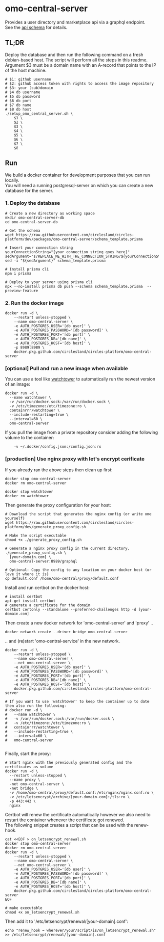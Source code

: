 # omo-central-server
Provides a user directory and marketplace api via a graphql endpoint.  
See the [api schema](https://github.com/circlesland/circles-platform/blob/dev/packages/omo-central-interfaces/src/schema.graphql) for details.

## TL;DR
Deploy the database and then run the following command on a fresh debian-based host.
The script will perform all the steps in this readme.  
Argument $3 must be a domain name with an A-record that points to the IP of the host machine.
```shell
# $1: github username
# $2: github access token with rights to access the image repository
# $3: your (sub)domain
# $4 db username
# $5 db password
# $6 db port
# $7 db name
# $8 db host
./setup_omo_central_server.sh \
    $1 \
    $2 \
    $3 \
    $4 \
    $5 \
    $6 \
    $7 \
    $8
```

## Run
We build a docker container for development purposes that you can run locally.  
You will need a running postgresql-server on which you can create a new database for the server.  

### 1. Deploy the database
```shell
# Create a new directory as working space
mkdir omo-central-server-db
cd omo-central-server-db

# Get the schema
wget https://raw.githubusercontent.com/circlesland/circles-platform/dev/packages/omo-central-server/schema_template.prisma

# Insert your connection string
yourConnectionString="[your connection string goes here]"
sedArgument="s/REPLACE_ME_WITH_THE_CONNECTION_STRING/${yourConnectionString//\//\\/}/g"
sed -i "${sedArgument}" schema_template.prisma

# Install prisma cli
npm i prisma

# Deploy to your server using prisma cli
npx --no-install prisma db push --schema schema_template.prisma  --preview-feature
```

### 2. Run the docker image
```shell
docker run -d \
	--restart unless-stopped \
	--name omo-central-server \
	-e AUTH_POSTGRES_USER='[db user]' \
	-e AUTH_POSTGRES_PASSWORD='[db password]' \
	-e AUTH_POSTGRES_PORT='[db port]' \
	-e AUTH_POSTGRES_DB='[db name]' \
	-e AUTH_POSTGRES_HOST='[db host]' \
	-p 8989:8989 \
	docker.pkg.github.com/circlesland/circles-platform/omo-central-server
```

### [optional] Pull and run a new image when available
You can use a tool like [watchtower](https://containrrr.dev/watchtower/) to automatically run the newest version of an image:
```shell
docker run -d \
  --name watchtower \
  -v /var/run/docker.sock:/var/run/docker.sock \
  -v /etc/timezone:/etc/timezone:ro \
  containrrr/watchtower \
  --include-restarting=true \
  --interval=60 \
  omo-central-server
```
If you pull the image from a private repository consider adding the following volume to the container:
```shell
    -v ~/.docker/config.json:/config.json:ro
```

### [production] Use nginx proxy with let's encrypt cerificate
If you already ran the above steps then clean up first:
```shell
docker stop omo-central-server
docker rm omo-central-server

docker stop watchtower
docker rm watchtower
```
Then generate the proxy configuration for your host:
```shell
# Download the script that generates the nginx config (or write one yourself)
wget https://raw.githubusercontent.com/circlesland/circles-platform/dev/generate_proxy_config.sh

# Make the script executable
chmod +x ./generate_proxy_config.sh

# Generate a nginx proxy config in the current directory.
./generate_proxy_config.sh \
  [your-domain.com] \
  omo-central-server:8989/graphql
  
# Optional: Copy the config to any location on your docker host (or leve it where it is)
cp default.conf /home/omo-central/proxy/default.conf
```
Install and run certbot on the docker host:
```shell
# install certbot
apt-get install certbot
# generate a certificate for the domain
certbot certonly --standalone --preferred-challenges http -d [your-domain.com]
```
Then create a new docker network for 'omo-central-server' and 'proxy' ..
```shell
docker network create --driver bridge omo-central-server
```
.. and (re)start 'omo-central-service' in the new network.
```shell
docker run -d \
	--restart unless-stopped \
	--name omo-central-server \
	--net omo-central-server \
	-e AUTH_POSTGRES_USER='[db user]' \
	-e AUTH_POSTGRES_PASSWORD='[db password]' \
	-e AUTH_POSTGRES_PORT='[db port]' \
	-e AUTH_POSTGRES_DB='[db name]' \
	-e AUTH_POSTGRES_HOST='[db host]' \
	docker.pkg.github.com/circlesland/circles-platform/omo-central-server
	
# If you want to use 'watchtower' to keep the container up to date then also run the following:
# docker run -d \
#   --name watchtower \
#   -v /var/run/docker.sock:/var/run/docker.sock \
#   -v /etc/timezone:/etc/timezone:ro \
#   containrrr/watchtower \
#   --include-restarting=true \
#   --interval=60 \
#   omo-central-server
	
```
Finally, start the proxy:
```shell
# Start nginx with the previously generated config and the certificates as volume
docker run -d \
  --restart unless-stopped \
  --name proxy \
  -net omo-central-server \
  -net bridge \
  -v /home/omo-central/proxy/default.conf:/etc/nginx/nginx.conf:ro \
  -v /etc/letsencrypt/archive/[your-domain.com]:/tls:ro \
  -p 443:443 \
  nginx
```
Certbot will renew the certificate automatically however we also need to restart the container whenever the
certificate got renewed.  
The following snippet creates a script that can be used with the renew-hook.
```shell
cat <<EOF > on_letsencrypt_renewal.sh
docker stop omo-central-server
docker rm omo-central-server
docker run -d \
	--restart unless-stopped \
	--name omo-central-server \
	--net omo-central-server \
	-e AUTH_POSTGRES_USER='[db user]' \
	-e AUTH_POSTGRES_PASSWORD='[db password]' \
	-e AUTH_POSTGRES_PORT='[db port]' \
	-e AUTH_POSTGRES_DB='[db name]' \
	-e AUTH_POSTGRES_HOST='[db host]' \
	docker.pkg.github.com/circlesland/circles-platform/omo-central-server
EOF

# make executable
chmod +x on_letsencrypt_renewal.sh
```
Then add it to '/etc/letsencrypt/renewal/[your-domain].conf': 
```shell
echo "renew_hook = wherever/your/script/is/on_letsencrypt_renewal.sh" >> /etc/letsencrypt/renewal/[your-domain].conf
```
